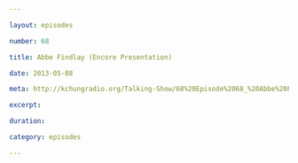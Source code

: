 ```yaml
---

layout: episodes

number: 68

title: Abbe Findlay (Encore Presentation)

date: 2013-05-08

meta: http://kchungradio.org/Talking-Show/68%20Episode%2068_%20Abbe%20Findlay.mp3

excerpt:

duration:

category: episodes

---
```

